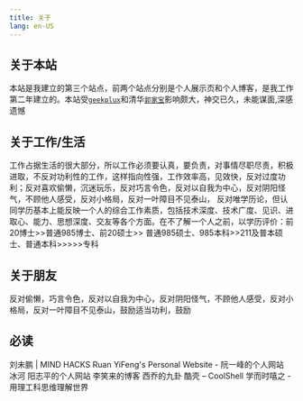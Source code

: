 ```yaml
---
title: 关于
lang: en-US
---
```


## 关于本站

   本站是我建立的第三个站点，前两个站点分别是个人展示页和个人博客，是我工作第二年建立的。本站受[`geekplux`](https://wiki.geekplux.com/)和清华[`郭家宝`](https://byvoid.com/zht/)影响颇大，神交已久，未能谋面,深感遗憾

## 关于工作/生活

   工作占据生活的很大部分，所以工作必须要认真，要负责，对事情尽职尽责，积极进取，不反对功利性的工作，这样指向性强，工作效率高，见效快，反对过度功利；反对喜欢偷懒，沉迷玩乐，反对巧言令色，反对以自我为中心，反对阴阳怪气，不顾他人感受，反对小格局，反对一叶障目不见泰山，
   反对唯学历论，但认同学历基本上能反映一个人的综合工作素质，包括技术深度、技术广度、见识、进取心、能力、思想深度、交友等各个方面。在不了解一个人之前，以学历评价：前20博士>>普通985博士、前20硕士>> 普通985硕士、985本科>>211及普本硕士、普通本科>>>>>专科

## 关于朋友

   反对偷懒，巧言令色，反对以自我为中心，反对阴阳怪气，不顾他人感受，反对小格局，反对一叶障目不见泰山，鼓励适当功利，鼓励

## 必读

刘未鹏 | MIND HACKS
Ruan YiFeng's Personal Website - 阮一峰的个人网站
冰河
阳志平的个人网站
李笑来的博客
西乔的九卦
酷壳 – CoolShell
学而时嘻之 - 用理工科思维理解世界